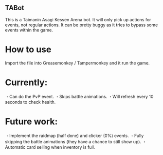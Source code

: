 ## TABot

This is a Taimanin Asagi Kessen Arena bot.
It will only pick up actions for events, not regular actions.
It can be pretty buggy as it tries to bypass some events within the game.

# How to use

Import the file into Greasemonkey / Tampermonkey and it run the game.

# Currently:
・Can do the PvP event.
・Skips battle animations.
・Will refresh every 10 seconds to check health.

# Future work:
・Implement the raidmap (half done) and clicker (0%) events.
・Fully skipping the battle animations (they have a chance to still show up).
・Automatic card selling when inventory is full.
